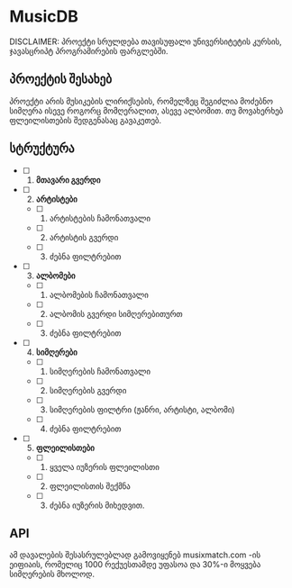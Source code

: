 # MusicDB
DISCLAIMER: პროექტი სრულდება თავისუფალი უნივერსიტეტის კურსის, ჯავასცრიპტ პროგრამირების ფარგლებში.


## პროექტის შესახებ
პროექტი არის მუსიკების ლირიქსების, რომელზეც შეგიძლია მოძებნო სიმღერა ისევე როგორც მომღერალით, ასევე ალბომით. თუ მოვახერხებ ფლეილისთების შედგენასაც გავაკეთებ.

## სტრუქტურა
- [ ] 1) **მთავარი გვერდი**
- [ ] 2) **არტისტები**
   - [ ] 1) არტისტების ჩამონათვალი
   - [ ] 2) არტისტის გვერდი
   - [ ] 3) ძებნა ფილტრებით
- [ ] 3) **ალბომები**
   - [ ] 1) ალბომების ჩამონათვალი
   - [ ] 2) ალბომის გვერდი სიმღერებითურთ
   - [ ] 3) ძებნა ფილტრებით
- [ ] 4) **სიმღერები**
   - [ ] 1) სიმღერების ჩამონათვალი
   - [ ] 2) სიმღერების გვერდი
   - [ ] 3) სიმღერების ფილტრი (ჟანრი, არტისტი, ალბომი)
   - [ ] 4) ძებნა ფილტრებით
- [ ] 5) **ფლეილისთები**
   - [ ] 1) ყველა იუზერის ფლეილისთი
   - [ ] 2) ფლეილისთის შექმნა
   - [ ] 3) ძებნა იუზერის მიხედვით.
   
## API
ამ დავალების შესასრულებლად გამოვიყენებ musixmatch.com -ის ეიფიაის, რომელიც 1000 რექუესთამდე უფასოა და 30%-ი მოყვება სიმღერების მხოლოდ.
